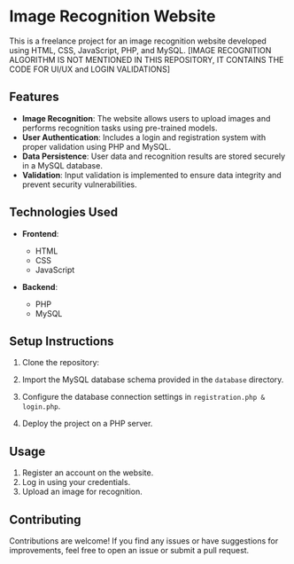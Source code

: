 # Image Recognition Website

This is a freelance project for an image recognition website developed using HTML, CSS, JavaScript, PHP, and MySQL. [IMAGE RECOGNITION ALGORITHM IS NOT MENTIONED IN THIS REPOSITORY, IT CONTAINS THE CODE FOR UI/UX and LOGIN VALIDATIONS]

## Features

- **Image Recognition**: The website allows users to upload images and performs recognition tasks using pre-trained models.
- **User Authentication**: Includes a login and registration system with proper validation using PHP and MySQL.
- **Data Persistence**: User data and recognition results are stored securely in a MySQL database.
- **Validation**: Input validation is implemented to ensure data integrity and prevent security vulnerabilities.

## Technologies Used

- **Frontend**:
  - HTML
  - CSS
  - JavaScript

- **Backend**:
  - PHP
  - MySQL

## Setup Instructions

1. Clone the repository:
  
2. Import the MySQL database schema provided in the `database` directory.

3. Configure the database connection settings in `registration.php & login.php`.

4. Deploy the project on a PHP server.

## Usage

1. Register an account on the website.
2. Log in using your credentials.
3. Upload an image for recognition.

## Contributing

Contributions are welcome! If you find any issues or have suggestions for improvements, feel free to open an issue or submit a pull request.




